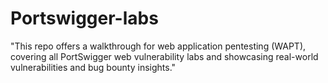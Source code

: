 # Portswigger-labs
"This repo offers a walkthrough for web application pentesting (WAPT), covering all PortSwigger web vulnerability labs and showcasing real-world vulnerabilities and bug bounty insights."
